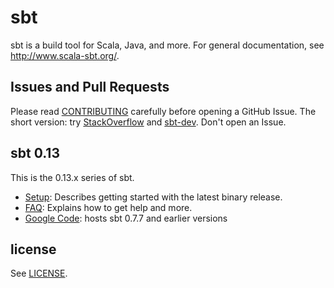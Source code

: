  [Google Code]: http://code.google.com/p/simple-build-tool
  [CONTRIBUTING]: CONTRIBUTING.md
  [Setup]: http://www.scala-sbt.org/release/docs/Getting-Started/Setup
  [FAQ]: http://www.scala-sbt.org/release/docs/faq
  [sbt-dev]: https://groups.google.com/d/forum/sbt-dev‎
  [StackOverflow]: http://stackoverflow.com/tags/sbt
  [LICENSE]: LICENSE

sbt
===

sbt is a build tool for Scala, Java, and more.
For general documentation, see http://www.scala-sbt.org/.

Issues and Pull Requests
------------------------

Please read [CONTRIBUTING] carefully before opening a GitHub Issue.
The short version: try [StackOverflow] and [sbt-dev]. Don't open an Issue.

sbt 0.13
--------

This is the 0.13.x series of sbt.

 * [Setup]: Describes getting started with the latest binary release.
 * [FAQ]: Explains how to get help and more.
 * [Google Code]: hosts sbt 0.7.7 and earlier versions

license
-------

See [LICENSE].
